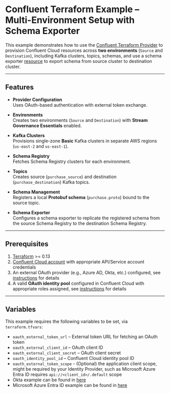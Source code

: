 # Confluent Terraform Example – Multi-Environment Setup with Schema Exporter

This example demonstrates how to use the [Confluent Terraform Provider](https://registry.terraform.io/providers/confluentinc/confluent/latest/docs) to provision Confluent Cloud resources across **two environments** (`Source` and `Destination`), 
including Kafka clusters, topics, schemas, and use a schema exporter [resource](https://registry.terraform.io/providers/confluentinc/confluent/latest/docs/resources/confluent_schema_exporter) to export schema from source cluster to destination cluster.

---

## Features

- **Provider Configuration**  
  Uses OAuth-based authentication with external token exchange.

- **Environments**  
  Creates two environments (`Source` and `Destination`) with **Stream Governance Essentials** enabled.

- **Kafka Clusters**  
  Provisions single-zone **Basic** Kafka clusters in separate AWS regions (`us-east-2` and `us-east-1`).

- **Schema Registry**  
  Fetches Schema Registry clusters for each environment.

- **Topics**  
  Creates source (`purchase_source`) and destination (`purchase_destination`) Kafka topics.

- **Schema Management**  
  Registers a local **Protobuf schema** (`purchase.proto`) bound to the source topic.

- **Schema Exporter**  
  Configures a schema exporter to replicate the registered schema from the source Schema Registry to the destination Schema Registry.

---

## Prerequisites

1. [Terraform](https://developer.hashicorp.com/terraform/downloads) >= 0.13
2. [Confluent Cloud account](https://confluent.cloud/) with appropriate API/Service account credentials
3. An external OAuth provider (e.g., Azure AD, Okta, etc.) configured, see [instructions](https://docs.confluent.io/cloud/current/security/authenticate/workload-identities/identity-providers/oauth/identity-providers.html) for details
4. A valid **OAuth identity pool** configured in Confluent Cloud with appropriate roles assigned, see [instructions](https://docs.confluent.io/cloud/current/security/authenticate/workload-identities/identity-providers/oauth/identity-pools.html) for details

---

## Variables

This example requires the following variables to be set, via `terraform.tfvars`:

- `oauth_external_token_url` – External token URL for fetching an OAuth token
- `oauth_external_client_id` – OAuth client ID
- `oauth_external_client_secret` – OAuth client secret
- `oauth_identity_pool_id` – Confluent Cloud identity pool ID
- `oauth_external_token_scope` - (Optional) the application client scope, might be required by your Identity Provider, such as Microsoft Azure Entra ID requires `api://<client_id>/.default` scope
- Okta example can be found in [here](https://github.com/confluentinc/terraform-provider-confluent/tree/master/examples/configurations/authentication-using-oauth/okta)
- Microsoft Azure Entra ID example can be found in [here](https://github.com/confluentinc/terraform-provider-confluent/blob/master/examples/configurations/authentication-using-oauth/azure-entra-id/terraform.tfvars)
